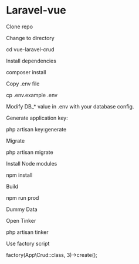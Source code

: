 # Laravel-vue

Clone repo

Change to directory

cd vue-laravel-crud

Install dependencies

composer install

Copy .env file

cp .env.example .env

Modify DB_* value in .env with your database config.

Generate application key:

php artisan key:generate

Migrate

php artisan migrate

Install Node modules

npm install

Build

npm run prod

Dummy Data

Open Tinker

php artisan tinker

Use factory script

factory(App\Crud::class, 3)->create();
